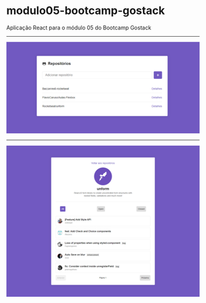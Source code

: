# modulo05-bootcamp-gostack
Aplicação React para o módulo 05 do Bootcamp Gostack

<hr>

![Link Text](https://github.com/Baccan/modulo05-bootcamp-gostack/blob/master/prints/01.png)

<hr>

![Link Text](https://github.com/Baccan/modulo05-bootcamp-gostack/blob/master/prints/02.png)
